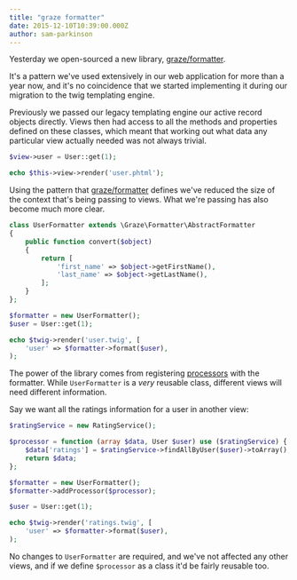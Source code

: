 ```yaml
---
title: "graze formatter"
date: 2015-12-10T10:39:00.000Z
author: sam-parkinson
---
```


Yesterday we open-sourced a new library, [graze/formatter](https://github.com/graze/formatter).

It's a pattern we've used extensively in our web application for more than a year now, and it's no coincidence that we started implementing it during our migration to the twig templating engine.

Previously we passed our legacy templating engine our active record objects directly. Views then had access to all the methods and properties defined on these classes, which meant that working out what data any particular view actually needed was not always trivial.

```php
$view->user = User::get(1);

echo $this->view->render('user.phtml');
```

Using the pattern that [graze/formatter](https://github.com/graze/formatter) defines we've reduced the size  of the context that's being passing to views. What we're passing has also become much more clear.

```php
class UserFormatter extends \Graze\Formatter\AbstractFormatter
{
    public function convert($object)
    {
        return [
            'first_name' => $object->getFirstName(),
            'last_name' => $object->getLastName(),
        ];
    }
};

$formatter = new UserFormatter();
$user = User::get(1);

echo $twig->render('user.twig', [
    'user' => $formatter->format($user),
);
```

The power of the library comes from registering [processors](https://github.com/graze/formatter/blob/master/docs/01-processors.md) with the formatter. While `UserFormatter` is a _very_ reusable class, different views will need different information.

Say we want all the ratings information for a user in another view:

```php
$ratingService = new RatingService();

$processor = function (array $data, User $user) use ($ratingService) {
    $data['ratings'] = $ratingService->findAllByUser($user)->toArray();
    return $data;
};

$formatter = new UserFormatter();
$formatter->addProcessor($processor);

$user = User::get(1);

echo $twig->render('ratings.twig', [
    'user' => $formatter->format($user),
);
```

No changes to `UserFormatter` are required, and we've not affected any other views, and if we define `$processor` as a class it'd be fairly reusable too.
